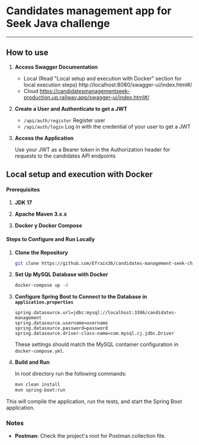 # Candidates management app for Seek Java challenge



---

## How to use

1. **Access Swagger Documentation**

   - Local (Read "Local setup and execution with Docker" section for local execution steps) http://localhost:8080/swagger-ui/index.html#/
   - Cloud https://candidatesmanagementseek-production.up.railway.app/swagger-ui/index.html#/

2. **Create a User and Authenticate to get a JWT**

   - `/api/auth/register` Register user
   -  `/api/auth/login` Log in with the credential of your user to get a JWT

3. **Access the Application**

   Use your JWT as a Bearer token in the Authorization header for requests to the candidates API endpoints

## Local setup and execution with Docker

#### Prerequisites

1. **JDK 17**

2. **Apache Maven  3.x.x**
   
3. **Docker y Docker Compose**

#### Steps to Configure and Run Locally

1. **Clone the Repository**

   ```bash
   git clone https://github.com/Efrain36/candidates-management-seek-challenge
   ```

2. **Set Up MySQL Database with Docker**

   ```bash
   docker-compose up -d
   ```

3. **Configure Spring Boot to Connect to the Database in `application.properties`**

   ```properties
   spring.datasource.url=jdbc:mysql://localhost:3306/candidates-management
   spring.datasource.username=username
   spring.datasource.password=password
   spring.datasource.driver-class-name=com.mysql.cj.jdbc.Driver
   ```

   These settings should match the MySQL container configuration in `docker-compose.yml`.

4. **Build and Run**

   In root directory run the following commands:
   ```bash
   mvn clean install
   mvn spring-boot:run
   ```
This will compile the application, run the tests, and start the Spring Boot application.


### Notes

- **Postman**: Check the project's root for Postman collection file.


